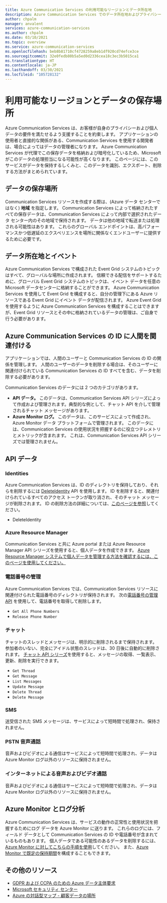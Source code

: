 ```yaml
---
title: Azure Communication Services の利用可能なリージョンとデータ所在地
description: Azure Communication Services でのデータ所在地およびプライバシーに関連した問題について説明します
author: chpalm
manager: anvalent
services: azure-communication-services
ms.author: chpalm
ms.date: 03/10/2021
ms.topic: overview
ms.service: azure-communication-services
ms.openlocfilehash: beb8b81710cf4728259a8eb1df920cd74efce3ce
ms.sourcegitcommit: 32e0fedb80b5a5ed0d2336cea18c3ec3b5015ca1
ms.translationtype: HT
ms.contentlocale: ja-JP
ms.lasthandoff: 03/30/2021
ms.locfileid: "105728132"
---
```

# <a name="region-availability-and-data-residency"></a>利用可能なリージョンとデータの保存場所

Azure Communication Services は、お客様が自身のプライバシーおよび個人データの要件を満たせるよう支援することを約束します。 アプリケーションの使用者と直接的な関係がある、Communication Services を使用する開発者は、場合によってはデータの管理者になります。 Azure Communication Services が代理でこの保存データを格納および暗号化しているため、Microsoft がこのデータの処理担当になる可能性が高くなります。 このページには、このサービスがデータを保持するしくみと、このデータを識別、エクスポート、削除する方法がまとめられています。

## <a name="data-residency"></a>データの保存場所

Communication Services リソースを作成する際は、(Azure データ センターではなく) **地域** を指定します。 Communication Services によって格納されたすべての保存データは、Communication Services によって内部で選択されたデータ センター内のその地域で保持されます。 データは他の地域で転送または処理される可能性はあります。 これらのグローバル エンドポイントは、高パフォーマンスかつ低遅延のエクスペリエンスを場所に関係なくエンドユーザーに提供するために必要です。

## <a name="data-residency-and-events"></a>データ所在地とイベント

Azure Communication Services で構成された Event Grid システムのトピックはすべて、グローバルな場所に作成されます。 信頼できる配信をサポートするために、グローバル Event Grid システムのトピックは、イベント データを任意の Microsoft データセンターに格納することができます。 Azure Communication Services を使用して Event Grid を構成すると、自分の管理下にある Azure リソースである Event Grid にイベント データが配信されます。 Azure Event Grid を使用するように Azure Communication Services を構成することはできますが、Event Grid リソースとその中に格納されているデータの管理は、ご自身で行う必要があります。

## <a name="relating-humans-to-azure-communication-services-identities"></a>Azure Communication Services の ID に人間を関連付ける

アプリケーションでは、人間のユーザーと Communication Services の ID の関係を管理します。 人間のユーザーのデータを削除する場合は、そのユーザーに関連付けられている Communication Services の ID すべてを含む、データを削除する必要があります。

Communication Services のデータには 2 つのカテゴリがあります。
- **API データ。** このデータは、Communication Services API シリーズによって作成および管理されます。典型的な例として、チャット API を介して管理されるチャット メッセージがあります。
- **Azure Monitor ログ。** このデータは、このサービスによって作成され、Azure Monitor データ プラットフォームで管理されます。 このデータには、Communication Services の使用状況を把握するのに役立つテレメトリとメトリックが含まれます。 これは、Communication Services API シリーズでは管理されません。

## <a name="api-data"></a>API データ

### <a name="identities"></a>Identities

Azure Communication Services は、ID のディレクトリを保持しており、それらを削除するには [DeleteIdentity](/rest/api/communication/communicationidentity/delete) API を使用します。 ID を削除すると、関連付けられているすべてのアクセス トークンが取り消され、そのチャット メッセージが削除されます。 ID の削除方法の詳細については、[このページを参照](../quickstarts/access-tokens.md)してください。

- DeleteIdentity

### <a name="azure-resource-manager"></a>Azure Resource Manager

Communication Services と共に Azure portal または Azure Resource Manager API シリーズを使用すると、個人データを作成できます。 [Azure Resource Manager システムで個人データを管理する方法を確認するには、このページを使用してください。](../../azure-resource-manager/management/resource-manager-personal-data.md)

### <a name="telephone-number-management"></a>電話番号の管理

Azure Communication Services では、Communication Services リソースに関連付けられた電話番号のディレクトリが保持されます。 次の[電話番号の管理 API](/rest/api/communication/phonenumberadministration) を使用して、電話番号を取得して削除します。

- `Get All Phone Numbers`
- `Release Phone Number`

### <a name="chat"></a>チャット

チャットのスレッドとメッセージは、明示的に削除されるまで保持されます。 参加者のいない、完全にアイドル状態のスレッドは、30 日後に自動的に削除されます。 [チャット API シリーズ](/rest/api/communication/chat/chatthread)を使用すると、メッセージの取得、一覧表示、更新、削除を実行できます。

- `Get Thread`
- `Get Message`
- `List Messages`
- `Update Message`
- `Delete Thread`
- `Delete Message`

### <a name="sms"></a>SMS

送受信された SMS メッセージは、サービスによって短時間で処理され、保持されません。

### <a name="pstn-voice-calling"></a>PSTN 音声通話

音声およびビデオによる通信はサービスによって短時間で処理され、データは Azure Monitor ログ以外のリソースに保持されません。

### <a name="internet-voice-and-video-calling"></a>インターネットによる音声およびビデオ通話

音声およびビデオによる通信はサービスによって短時間で処理され、データは Azure Monitor ログ以外のリソースに保持されません。

## <a name="azure-monitor-and-log-analytics"></a>Azure Monitor とログ分析

Azure Communication Services は、サービスの動作の正常性と使用状況を把握するためにログ データを Azure Monitor に送ります。 これらのログには、フィールド データとして Communication Services の ID や電話番号が含まれているものもあります。 個人データである可能性のあるデータを削除するには、[Azure Monitor に対してこちらの手順を使用](../../azure-monitor/logs/personal-data-mgmt.md)してください。 また、[Azure Monitor で既定の保持期間](../../azure-monitor/logs/manage-cost-storage.md)を構成することもできます。

## <a name="additional-resources"></a>その他のリソース

- [GDPR および CCPA のための Azure データ主体要求](/microsoft-365/compliance/gdpr-dsr-azure)
- [Microsoft セキュリティ センター](https://www.microsoft.com/trust-center/privacy/data-location)
- [Azure の対話型マップ - 顧客データの場所](https://azuredatacentermap.azurewebsites.net/)
